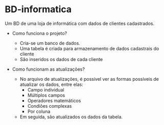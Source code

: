 # BD-informatica
Um BD de uma loja de informática com dados de clientes cadastrados.

* Como funciona o projeto?
  - Cria-se um banco de dados.
  - Uma tabela é criada para armazenamento de dados cadastrais do cliente
  - São inseridos os dados de cada cliente
 
* Como funcionam as atualizações?
  - No arquivo de atualizações, é possível ver as formas possíveis de atualizar os dados, entre elas:
    - Campo individual
    - Múltiplos campos
    - Operadores matemáticos
    - Condiões complexas
    - Por coluna
  - Em seguida, são atualizados os dados da tabela.
